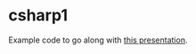 csharp1
=======

Example code to go along with [this presentation](https://docs.google.com/presentation/d/1BuIDhNETYiCCP6f6iAvnXX3oUYlpZ0qHWDNUvTErgV4/edit?usp=sharing).
